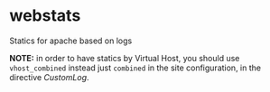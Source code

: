 # webstats
Statics for apache based on logs


**NOTE:** in order to have statics by Virtual Host, you should use ```vhost_combined``` instead just ```combined``` in the site configuration, in the directive *CustomLog*.
